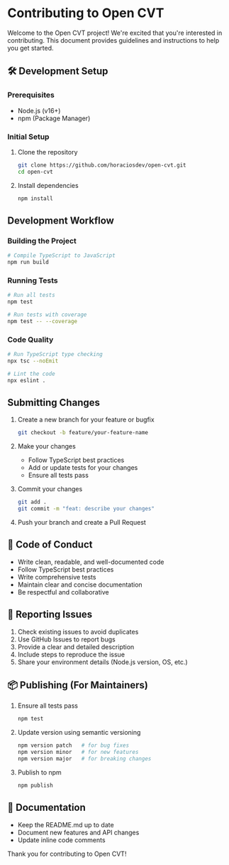 # Contributing to Open CVT

Welcome to the Open CVT project! We're excited that you're interested in contributing. This document provides guidelines and instructions to help you get started.

## 🛠 Development Setup

### Prerequisites

- Node.js (v16+)
- npm (Package Manager)

### Initial Setup

1. Clone the repository
   ```bash
   git clone https://github.com/horaciosdev/open-cvt.git
   cd open-cvt
   ```

2. Install dependencies
   ```bash
   npm install
   ```

## Development Workflow

### Building the Project

```bash
# Compile TypeScript to JavaScript
npm run build
```

### Running Tests

```bash
# Run all tests
npm test

# Run tests with coverage
npm test -- --coverage
```

### Code Quality

```bash
# Run TypeScript type checking
npx tsc --noEmit

# Lint the code
npx eslint .
```

## Submitting Changes

1. Create a new branch for your feature or bugfix
   ```bash
   git checkout -b feature/your-feature-name
   ```

2. Make your changes
   - Follow TypeScript best practices
   - Add or update tests for your changes
   - Ensure all tests pass

3. Commit your changes
   ```bash
   git add .
   git commit -m "feat: describe your changes"
   ```

4. Push your branch and create a Pull Request

## 🤝 Code of Conduct

- Write clean, readable, and well-documented code
- Follow TypeScript best practices
- Write comprehensive tests
- Maintain clear and concise documentation
- Be respectful and collaborative

## 🐛 Reporting Issues

1. Check existing issues to avoid duplicates
2. Use GitHub Issues to report bugs
3. Provide a clear and detailed description
4. Include steps to reproduce the issue
5. Share your environment details (Node.js version, OS, etc.)

## 📦 Publishing (For Maintainers)

1. Ensure all tests pass
   ```bash
   npm test
   ```

2. Update version using semantic versioning
   ```bash
   npm version patch   # for bug fixes
   npm version minor   # for new features
   npm version major   # for breaking changes
   ```

3. Publish to npm
   ```bash
   npm publish
   ```

## 📝 Documentation

- Keep the README.md up to date
- Document new features and API changes
- Update inline code comments

Thank you for contributing to Open CVT!